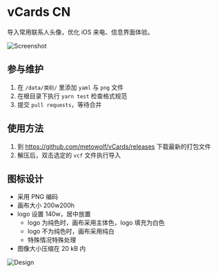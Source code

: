 vCards CN
=====

导入常用联系人头像，优化 iOS 来电、信息界面体验。

![Screenshot](https://user-images.githubusercontent.com/2666735/59692672-0b6bdf00-9218-11e9-881e-5856e263f3aa.png)


## 参与维护

 1. 在 `/data/类别/` 里添加 `yaml` 与 `png` 文件
 2. 在根目录下执行 `yarn test` 检查格式规范
 3. 提交 `pull requests`，等待合并

## 使用方法

 1. 到 https://github.com/metowolf/vCards/releases 下载最新的打包文件
 2. 解压后，双击选定的 `vcf` 文件执行导入

## 图标设计

 - 采用 PNG 编码
 - 画布大小 200w200h
 - logo 设置 140w，居中放置
   - logo 为纯色时，画布采用主体色，logo 填充为白色
   - logo 不为纯色时，画布采用纯白
   - 特殊情况特殊处理
 - 图像大小压缩在 20 kB 内

![Design](https://user-images.githubusercontent.com/2666735/59697382-4c67f180-9220-11e9-8482-50816f0ebdac.png)
